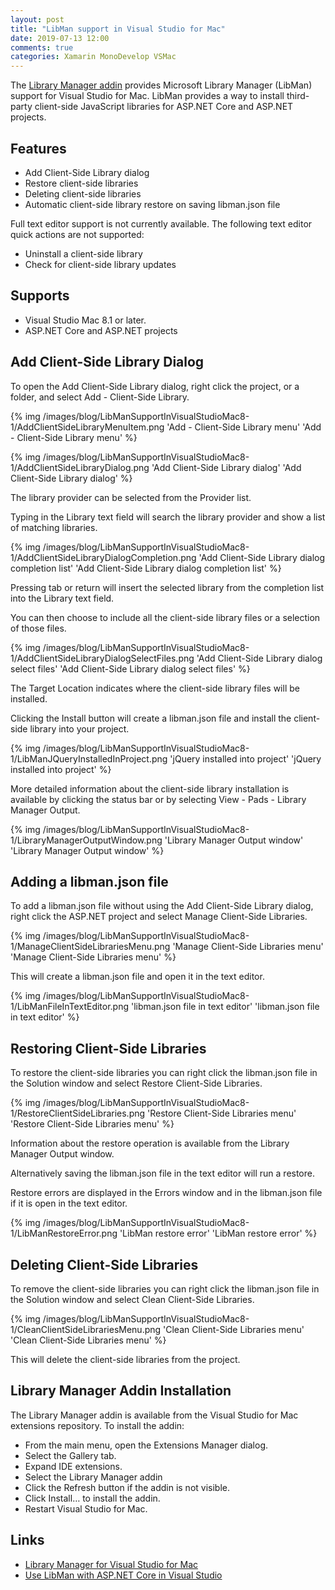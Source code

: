 ```yaml
---
layout: post
title: "LibMan support in Visual Studio for Mac"
date: 2019-07-13 12:00
comments: true
categories: Xamarin MonoDevelop VSMac
---
```



The [Library Manager addin](https://github.com/mrward/LibraryManager) provides 
Microsoft Library Manager (LibMan) support for Visual Studio for Mac. LibMan provides a way to install
third-party client-side JavaScript libraries for ASP.NET Core and ASP.NET projects.

## Features

 - Add Client-Side Library dialog
 - Restore client-side libraries
 - Deleting client-side libraries
 - Automatic client-side library restore on saving libman.json file

Full text editor support is not currently available. The following text editor quick actions are not supported:

 - Uninstall a client-side library
 - Check for client-side library updates

## Supports

 - Visual Studio Mac 8.1 or later.
 - ASP.NET Core and ASP.NET projects

## Add Client-Side Library Dialog

To open the Add Client-Side Library dialog, right click the project, or a folder, and select Add - Client-Side Library.

{% img /images/blog/LibManSupportInVisualStudioMac8-1/AddClientSideLibraryMenuItem.png 'Add - Client-Side Library menu' 'Add - Client-Side Library menu' %}

{% img /images/blog/LibManSupportInVisualStudioMac8-1/AddClientSideLibraryDialog.png 'Add Client-Side Library dialog' 'Add Client-Side Library dialog' %}

The library provider can be selected from the Provider list.

Typing in the Library text field will search the library provider and show a list of matching libraries.

{% img /images/blog/LibManSupportInVisualStudioMac8-1/AddClientSideLibraryDialogCompletion.png 'Add Client-Side Library dialog completion list' 'Add Client-Side Library dialog completion list' %}

Pressing tab or return will insert the selected library from the completion list into the Library text field.

You can then choose to include all the client-side library files or a selection of those files.

{% img /images/blog/LibManSupportInVisualStudioMac8-1/AddClientSideLibraryDialogSelectFiles.png 'Add Client-Side Library dialog select files' 'Add Client-Side Library dialog select files' %}

The Target Location indicates where the client-side library files will be installed.

Clicking the Install button will create a libman.json file and install the client-side library into your project.

{% img /images/blog/LibManSupportInVisualStudioMac8-1/LibManJQueryInstalledInProject.png 'jQuery installed into project' 'jQuery installed into project' %}

More detailed information about the client-side library installation is available by clicking the status bar or by selecting
View - Pads - Library Manager Output.

{% img /images/blog/LibManSupportInVisualStudioMac8-1/LibraryManagerOutputWindow.png 'Library Manager Output window' 'Library Manager Output window' %}

## Adding a libman.json file

To add a libman.json file without using the Add Client-Side Library dialog, right click the ASP.NET project and select
Manage Client-Side Libraries.

{% img /images/blog/LibManSupportInVisualStudioMac8-1/ManageClientSideLibrariesMenu.png 'Manage Client-Side Libraries menu' 'Manage Client-Side Libraries menu' %}

This will create a libman.json file and open it in the text editor.

{% img /images/blog/LibManSupportInVisualStudioMac8-1/LibManFileInTextEditor.png 'libman.json file in text editor' 'libman.json file in text editor' %}

## Restoring Client-Side Libraries

To restore the client-side libraries you can right click the libman.json file in the Solution window and
select Restore Client-Side Libraries.

{% img /images/blog/LibManSupportInVisualStudioMac8-1/RestoreClientSideLibraries.png 'Restore Client-Side Libraries menu' 'Restore Client-Side Libraries menu' %}

Information about the restore operation is available from the Library Manager Output window.

Alternatively saving the libman.json file in the text editor will run a restore.

Restore errors are displayed in the Errors window and in the libman.json file if it is open in the text editor.

{% img /images/blog/LibManSupportInVisualStudioMac8-1/LibManRestoreError.png 'LibMan restore error' 'LibMan restore error' %}

## Deleting Client-Side Libraries

To remove the client-side libraries you can right click the libman.json file in the Solution window and
select Clean Client-Side Libraries.

{% img /images/blog/LibManSupportInVisualStudioMac8-1/CleanClientSideLibrariesMenu.png 'Clean Client-Side Libraries menu' 'Clean Client-Side Libraries menu' %}

This will delete the client-side libraries from the project.

## Library Manager Addin Installation

The Library Manager addin is available from the Visual Studio for Mac extensions repository. To install the addin:

 - From the main menu, open the Extensions Manager dialog.
 - Select the Gallery tab.
 - Expand IDE extensions.
 - Select the Library Manager addin
 - Click the Refresh button if the addin is not visible.
 - Click Install… to install the addin.
 - Restart Visual Studio for Mac.

## Links

 - [Library Manager for Visual Studio for Mac](https://github.com/mrward/LibraryManager)
 - [Use LibMan with ASP.NET Core in Visual Studio](https://docs.microsoft.com/en-us/aspnet/core/client-side/libman/libman-vs)

